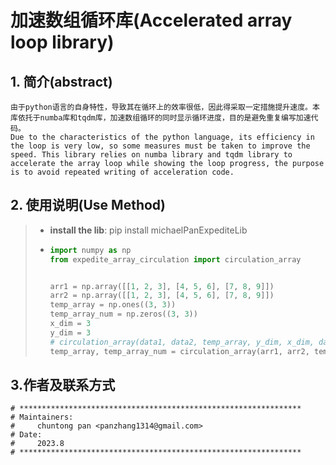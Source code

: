 # 加速数组循环库(Accelerated array loop library)

## 1. 简介(abstract)

```
由于python语言的自身特性，导致其在循环上的效率很低，因此得采取一定措施提升速度。本库依托于numba库和tqdm库，加速数组循环的同时显示循环进度，目的是避免重复编写加速代码。
Due to the characteristics of the python language, its efficiency in the loop is very low, so some measures must be taken to improve the speed. This library relies on numba library and tqdm library to accelerate the array loop while showing the loop progress, the purpose is to avoid repeated writing of acceleration code.
```

## 2. 使用说明(Use Method)

> * **install the lib**: pip install michaelPanExpediteLib
>
> * ```python
>   import numpy as np
>   from expedite_array_circulation import circulation_array
>   
>   
>   arr1 = np.array([[1, 2, 3], [4, 5, 6], [7, 8, 9]])
>   arr2 = np.array([[1, 2, 3], [4, 5, 6], [7, 8, 9]])
>   temp_array = np.ones((3, 3))
>   temp_array_num = np.zeros((3, 3))
>   x_dim = 3
>   y_dim = 3
>   # circulation_array(data1, data2, temp_array, y_dim, x_dim, data_fill, method, temp_array_num=None)
>   temp_array, temp_array_num = circulation_array(arr1, arr2, temp_array, y_dim, x_dim, 1, 'add', temp_array_num)
>   ```

## 3.作者及联系方式

```
# ***************************************************************
# Maintainers:
#     chuntong pan <panzhang1314@gmail.com>
# Date:
#     2023.8
# ***************************************************************
```

